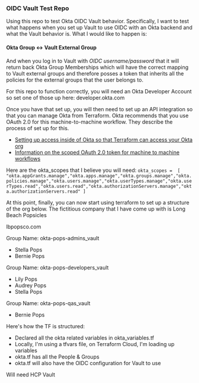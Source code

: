 ### OIDC Vault Test Repo

Using this repo to test Okta OIDC Vault behavior. Specifically, I want to test what happens when you set up Vault to use OIDC with an Okta backend and what the Vault behavior is. What I would like to happen is:

#### Okta Group <-> Vault External Group

And when you log in to Vault with *OIDC username/password* that it will return back Okta Group Memberships which will have the correct mapping to Vault external groups and therefore posses a token that inherits all the policies for the external groups that the user belongs to.

For this repo to function correctly, you will need an Okta Developer Account so set one of those up here:
developer.okta.com

Once you have that set up, you will then need to set up an API integration so that you can manage Okta from Terraform. Okta recommends that you use OAuth 2.0 for this machine-to-machine workflow. They describe the process of set up for this.

- [Setting up access inside of Okta so that Terraform can access your Okta org](https://developer.okta.com/docs/guides/terraform-enable-org-access/main/)
- [Information on the scoped OAuth 2.0 token for machine to machine workflows](https://developer.okta.com/docs/guides/implement-oauth-for-okta-serviceapp/main/)

Here are the okta_scopes that I believe you will need:
`okta_scopes = 
    [ "okta.appGrants.manage","okta.apps.manage","okta.groups.manage","okta.policies.manage","okta.users.manage","okta.userTypes.manage","okta.userTypes.read","okta.users.read","okta.authorizationServers.manage","okta.authorizationServers.read" ]`

At this point, finally, you can now start using terraform to set up a structure of the org below.
The fictitious company that I have come up with is Long Beach Popsicles

lbpopsco.com

Group Name: okta-pops-admins_vault
- Stella Pops
- Bernie Pops

Group Name: okta-pops-developers_vault
- Lily Pops
- Audrey Pops
- Stella Pops

Group Name: okta-pops-qas_vault
- Bernie Pops

Here's how the TF is structured:
- Declared all the okta related variables in okta_variables.tf
- Locally, I'm using a tfvars file, on Terraform Cloud, I'm loading up variables
- okta.tf has all the People & Groups
- okta.tf will also have the OIDC configuration for Vault to use


Will need HCP Vault
